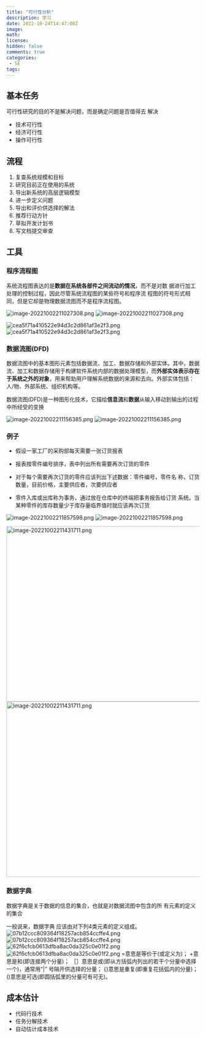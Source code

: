 ```yaml
---
title: "可行性分析"
description: 学习
date: 2022-10-24T14:47:08Z
image: 
math: 
license: 
hidden: false
comments: true
categories:
 - SE
tags:
---
```

## 基本任务

可行性研究的目的不是解决问题，而是确定问题是否值得去 解决

- 技术可行性
- 经济可行性
- 操作可行性

## 流程

1.   复查系统规模和目标 
2.   研究目前正在使用的系统
3.   导出新系统的高层逻辑模型
4.   进一步定义问题 
5.   导出和评价供选择的解法
6.   推荐行动方针 
7.   草拟开发计划书 
8.   写文档提交审查


## 工具

### 程序流程图

系统流程图表达的是**数据在系统各部件之间流动的情况**，而不是对数 据进行加工处理的控制过程，因此尽管系统流程图的某些符号和程序流 程图的符号形式相同，但是它却是物理数据流图而不是程序流程图。

![image-20221002211027308.png](/images/image-20221002211027308.png)
![image-20221002211027308.png](/images/image-20221002211027308.png)

![cea5f71a410522e94d3c2d861af3e2f3.png](/images/cea5f71a410522e94d3c2d861af3e2f3.png)
![cea5f71a410522e94d3c2d861af3e2f3.png](/images/cea5f71a410522e94d3c2d861af3e2f3.png)

### 数据流图(DFD)

数据流图中的基本图形元素包括数据流、加工、数据存储和外部实体。其中，数据流、加工和数据存储用于构建软件系统内部的数据处理模型，而**外部实体表示存在于系统之外的对象**，用来帮助用户理解系统数据的来源和去向。外部实体包括：人/物、外部系统、组织机构等。

数据流图(DFD)是一种图形化技术，它描绘**信息流**和**数据**从输入移动到输出的过程中所经受的变换

![image-20221002211156385.png](/images/image-20221002211156385.png)
![image-20221002211156385.png](/images/image-20221002211156385.png)

### 例子

- 假设一家工厂的采购部每天需要一张订货报表

- 报表按零件编号排序，表中列出所有需要再次订货的零件

- 对于每个需要再次订货的零件应该列出下述数据：零件编号，零件名 称，订货数量，目前价格，主要供应者，次要供应者

- 零件入库或出库称为事务，通过放在仓库中的终端把事务报告给订货 系统。当某种零件的库存数量少于库存量临界值时就应该再次订货

![image-20221002211857598.png](/images/image-20221002211857598.png)
![image-20221002211857598.png](/images/image-20221002211857598.png)

<img src="/images/image-20221002211431711.png" alt="image-20221002211431711.png" width="862" height="457">
<img src="/images/image-20221002211431711.png" alt="image-20221002211431711.png" width="862" height="457">

### 数据字典

数据字典是关于数据的信息的集合，也就是对数据流图中包含的所 有元素的定义的集合

一般说来，数据字典 应该由对下列4类元素的定义组成。
![07b12ccc809364f18257acb854ccffe4.png](/images/07b12ccc809364f18257acb854ccffe4.png)
![07b12ccc809364f18257acb854ccffe4.png](/images/07b12ccc809364f18257acb854ccffe4.png)
![62f6cfcb0613dfba8ac0da325c0e01f2.png](/images/62f6cfcb0613dfba8ac0da325c0e01f2.png)
![62f6cfcb0613dfba8ac0da325c0e01f2.png](/images/62f6cfcb0613dfba8ac0da325c0e01f2.png)
=意思是等价于(或定义为)； 
+意思是和(即连接两个分量)； 
［］意思是或(即从方括弧内列出的若干个分量中选择一个)，通常用“|” 号隔开供选择的分量； 
{}意思是重复(即重复花括弧内的分量)； 
()意思是可选(即圆括弧里的分量可有可无)。

## 成本估计

- 代码行技术 
- 任务分解技术 
- 自动估计成本技术